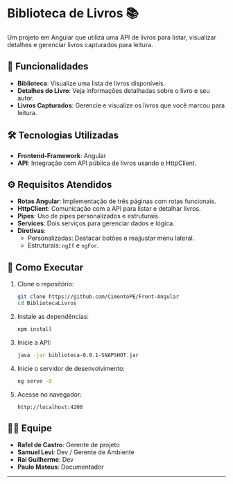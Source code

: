 # Biblioteca de Livros 📚  
Um projeto em Angular que utiliza uma API de livros para listar, visualizar detalhes e gerenciar livros capturados para leitura.

## 🎯 Funcionalidades  
- **Biblioteca**: Visualize uma lista de livros disponíveis.  
- **Detalhes do Livro**: Veja informações detalhadas sobre o livro e seu autor.  
- **Livros Capturados**: Gerencie e visualize os livros que você marcou para leitura.

## 🛠️ Tecnologias Utilizadas  
- **Frontend-Framework**: Angular  
- **API**: Integração com API pública de livros usando o HttpClient.  

## ⚙️ Requisitos Atendidos  
- **Rotas Angular**: Implementação de três páginas com rotas funcionais.  
- **HttpClient**: Comunicação com a API para listar e detalhar livros.  
- **Pipes**: Uso de pipes personalizados e estruturais.  
- **Services**: Dois serviços para gerenciar dados e lógica.  
- **Diretivas**:  
  - Personalizadas: Destacar botões e reajjustar menu lateral.
  - Estruturais: `ngIf` e `ngFor`.

## 🚀 Como Executar  
1. Clone o repositório:  
   ```bash
   git clone https://github.com/CimentoPE/Front-Angular
   cd BibliotecaLivros
   ```  
2. Instale as dependências:  
   ```bash
   npm install
   ```
3. Inicie a API:
   ```bash
   java -jar biblioteca-0.0.1-SNAPSHOT.jar
   ```
   
4. Inicie o servidor de desenvolvimento:  
   ```bash
   ng serve -O
   ```  
5. Acesse no navegador:  
   ```
   http://localhost:4200
   ```

## 👨‍💻 Equipe  
- **Rafel de Castro**: Gerente de projeto  
- **Samuel Levi**: Dev / Gerente de Ambiente
- **Raí Guilherme**: Dev
- **Paulo Mateus**: Documentador  

---